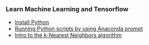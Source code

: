 <h3>Learn Machine Learning and Tensorflow</h3>
<ul>
<li><a href="https://medium.com/@tranngocminhcdn/installing-python-to-learn-machine-learning-and-tensorflow-in-windows-10-6d3db7e2d382">Install Python</a></li>
<li><a href="https://medium.com/@tranngocminhcdn/running-python-scripts-by-using-anaconda-prompt-da2870d86fd0"> Running Python scripts by using Anaconda prompt</a></li>
<li><a href="https://www.codeproject.com/Tips/1244325/An-introduction-to-basic-algorithms-of-Machine-Lea">Intro to the k-Nearest Neighbors algorithm</a></li>
</ul>
